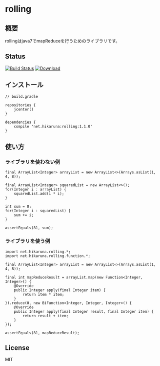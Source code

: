 # rolling
## 概要
rollingはjava7でmapReduceを行うためのライブラリです。

## Status
[![Build Status](https://travis-ci.org/hikaruna/rolling.svg?branch=master)](https://travis-ci.org/hikaruna/rolling)
[![Download](https://api.bintray.com/packages/hikaruna/maven/rolling/images/download.svg) ](https://bintray.com/hikaruna/maven/rolling/_latestVersion)


## インストール

```
// build.gradle

repositories {
    jcenter()
}

dependencies {
    compile 'net.hikaruna:rolling:1.1.0'
}

```

## 使い方

### ライブラリを使わない例

```
final ArrayList<Integer> arrayList = new ArrayList<>(Arrays.asList(1, 4, 8));

final ArrayList<Integer> squaredList = new ArrayList<>();
for(Integer i : arrayList) {
    squaredList.add(i * i);
}

int sum = 0;
for(Integer i : squaredList) {
    sum += i;
}

assertEquals(81, sum);
```

### ライブラリを使う例

```
import net.hikaruna.rolling.*;
import net.hikaruna.rolling.function.*;

final ArrayList<Integer> arrayList = new ArrayList<>(Arrays.asList(1, 4, 8));

final int mapReduceResult = arrayList.map(new Function<Integer, Integer>() {
    @Override
    public Integer apply(final Integer item) {
        return item * item;
    }
}).reduce(0, new BiFunction<Integer, Integer, Integer>() {
    @Override
    public Integer apply(final Integer result, final Integer item) {
        return result + item;
    }
});

assertEquals(81, mapReduceResult);
```

## License
MIT
